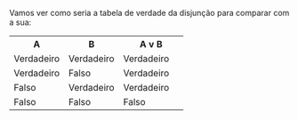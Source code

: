 Vamos ver como seria a tabela de verdade da disjunção para comparar com a sua:

<table class="table table-striped table-bordered table-condensed text-center">
  <tr>
	<th class ="text-center" style="width: 75px">A</th>
	<th class ="text-center" style="width: 75px">B</th>
	<th class ="text-center" style="width: 100px">A v B</th>
  </tr>
  <tr>
	<td>Verdadeiro</td>
	<td>Verdadeiro</td>
	<td>Verdadeiro</td>
  </tr>
  <tr>
	<td>Verdadeiro</td>
	<td>Falso</td>
	<td>Verdadeiro</td>
  </tr>
  <tr>
	<td>Falso</td>
	<td>Verdadeiro</td>
	<td>Verdadeiro</td>
  </tr>
  <tr>
	<td>Falso</td>
	<td>Falso</td>
	<td>Falso</td>
  </tr>
</table>

